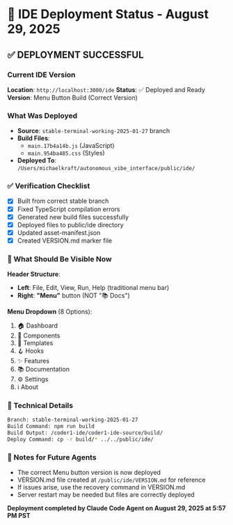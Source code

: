 # 🚀 IDE Deployment Status - August 29, 2025

## ✅ DEPLOYMENT SUCCESSFUL

### Current IDE Version
**Location**: `http://localhost:3000/ide`
**Status**: ✅ Deployed and Ready
**Version**: Menu Button Build (Correct Version)

### What Was Deployed
- **Source**: `stable-terminal-working-2025-01-27` branch
- **Build Files**: 
  - `main.17b4a14b.js` (JavaScript)
  - `main.954ba485.css` (Styles)
- **Deployed To**: `/Users/michaelkraft/autonomous_vibe_interface/public/ide/`

### ✅ Verification Checklist
- [x] Built from correct stable branch
- [x] Fixed TypeScript compilation errors
- [x] Generated new build files successfully
- [x] Deployed files to public/ide directory
- [x] Updated asset-manifest.json
- [x] Created VERSION.md marker file

### 🎯 What Should Be Visible Now
**Header Structure**:
- **Left**: File, Edit, View, Run, Help (traditional menu bar)
- **Right**: **"Menu"** button (NOT "📚 Docs")

**Menu Dropdown** (8 Options):
1. 🏠 Dashboard
2. 🧩 Components
3. 📄 Templates
4. 🪝 Hooks
5. ✨ Features
6. 📚 Documentation
7. ⚙️ Settings
8. ℹ️ About

### 🔧 Technical Details
```bash
Branch: stable-terminal-working-2025-01-27
Build Command: npm run build
Build Output: /coder1-ide/coder1-ide-source/build/
Deploy Command: cp -r build/* ../../public/ide/
```

### 📝 Notes for Future Agents
- The correct Menu button version is now deployed
- VERSION.md file created at `/public/ide/VERSION.md` for reference
- If issues arise, use the recovery command in VERSION.md
- Server restart may be needed but files are correctly deployed

**Deployment completed by Claude Code Agent on August 29, 2025 at 5:57 PM PST**